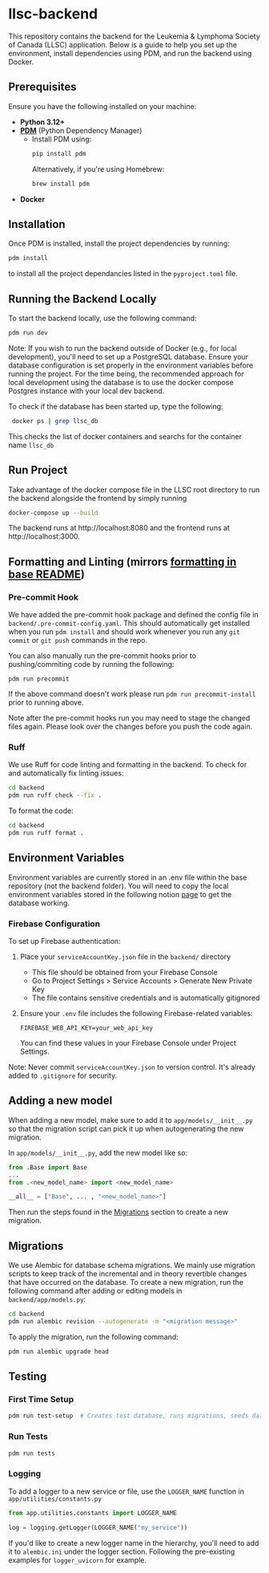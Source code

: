 # llsc-backend
This repository contains the backend for the Leukemia & Lymphoma Society of Canada (LLSC) application. Below is a guide to help you set up the environment, install dependencies using PDM, and run the backend using Docker.

## Prerequisites

Ensure you have the following installed on your machine:

- **Python 3.12+**
- **[PDM](https://pdm.fming.dev/latest/#installation)** (Python Dependency Manager)
  - Install PDM using:
    ```bash
    pip install pdm
    ```
    Alternatively, if you're using Homebrew:
    ```bash
    brew install pdm
    ```
- **Docker**

## Installation

Once PDM is installed, install the project dependencies by running:

```bash
pdm install
```

to install all the project dependancies listed in the `pyproject.toml` file.

## Running the Backend Locally
To start the backend locally, use the following command:

```bash
pdm run dev
```

Note: If you wish to run the backend outside of Docker (e.g., for local development), you'll need to set up a PostgreSQL database. Ensure your database configuration is set properly in the environment variables before running the project. For the time being, the recommended approach for local development using the database is to use the docker compose Postgres instance with your local dev backend.

To check if the database has been started up, type the following:
```bash
 docker ps | grep llsc_db
```
This checks the list of docker containers and searchs for the container name `llsc_db`

## Run Project

Take advantage of the docker compose file in the LLSC root directory to run the backend alongside the frontend by simply running

```bash
docker-compose up --build
```

<!--
## Setup Docker Image For Backend

Ensure Docker is installed on your machine. To build the Docker image, run:

```bash
docker build -t <image-name> .
```

Replace <image-name> with a name of your choice.

### Running the Docker Container

To run the image, execute the following command:

```bash
docker run -p 8080:8080 <image-name>

# Add Flags if needed
-d # Runs container in background
```

You can adjust the ports as needed. For example, 8080:8080 maps the container’s port 8080 to your local machine's port 8080. Once running, you should be able to access the backend locally via: -->

The backend runs at http://localhost:8080 and the frontend runs at http://localhost:3000.

## Formatting and Linting (mirrors [formatting in base README](../README.md#formatting-and-linting))

### Pre-commit Hook

We have added the pre-commit hook package and defined the config file in `backend/.pre-commit-config.yaml`. This should automatically get installed when you run `pdm install` and should work whenever you run any `git commit` or `git push` commands in the repo.

You can also manually run the pre-commit hooks prior to pushing/commiting code by running the following:

```
pdm run precommit
```

If the above command doesn't work please run `pdm run precommit-install` prior to running above.

Note after the pre-commit hooks run you may need to stage the changed files again. Please look over the changes before you push the code again.

### Ruff

We use Ruff for code linting and formatting in the backend. To check for and automatically fix linting issues:

```bash
cd backend
pdm run ruff check --fix .
```

To format the code:
```bash
cd backend
pdm run ruff format .
```

## Environment Variables
Environment variables are currently stored in an .env file within the base repository (not the backend folder). You will need to copy the local environment variables stored in the following notion [page](https://www.notion.so/uwblueprintexecs/Environment-Variables-11910f3fb1dc80e4bc67d35c3d65d073?pvs=4) to get the database working.

### Firebase Configuration
To set up Firebase authentication:

1. Place your `serviceAccountKey.json` file in the `backend/` directory
   - This file should be obtained from your Firebase Console
   - Go to Project Settings > Service Accounts > Generate New Private Key
   - The file contains sensitive credentials and is automatically gitignored

2. Ensure your `.env` file includes the following Firebase-related variables:
   ```
   FIREBASE_WEB_API_KEY=your_web_api_key
   ```
   You can find these values in your Firebase Console under Project Settings.

Note: Never commit `serviceAccountKey.json` to version control. It's already added to `.gitignore` for security.

## Adding a new model
When adding a new model, make sure to add it to `app/models/__init__.py` so that the migration script can pick it up when autogenerating the new migration.

In `app/models/__init__.py`, add the new model like so:
```python
from .Base import Base
...
from .<new_model_name> import <new_model_name>

__all__ = ["Base", ... , "<new_model_name>"]
```
Then run the steps found in the [Migrations](#migrations) section to create a new migration.

## Migrations

We use Alembic for database schema migrations. We mainly use migration scripts to keep track of the incremental and in theory revertible changes that have occurred on the database. To create a new migration, run the following command after adding or editing models in `backend/app/models.py`:
```bash
cd backend
pdm run alembic revision --autogenerate -m "<migration message>"
```

To apply the migration, run the following command:
```bash
pdm run alembic upgrade head
```

## Testing

### First Time Setup
```bash
pdm run test-setup  # Creates test database, runs migrations, seeds data
```

### Run Tests
```bash
pdm run tests
```

### Logging

To add a logger to a new service or file, use the `LOGGER_NAME` function in `app/utilities/constants.py`

```python
from app.utilities.constants import LOGGER_NAME

log = logging.getLogger(LOGGER_NAME("my_service"))
```

If you'd like to create a new logger name in the hierarchy, you'll need to add it to `alembic.ini` under the logger section. Following the pre-existing examples for `logger_uvicorn` for example.
